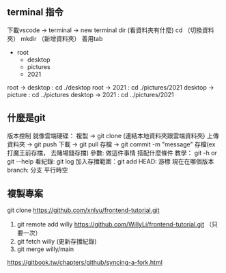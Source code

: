 ## terminal 指令
下載vscode -> terminal -> new terminal
dir (看資料夾有什麼)
cd （切換資料夾）
mkdir （新增資料夾）
善用tab
- root
  - desktop
  - pictures
   - 2021

root -> desktop : cd ./desktop
root -> 2021 : cd ./pictures/2021
desktop -> picture : cd ../pictures
desktop -> 2021 : cd ../pictures/2021

## 什麼是git
版本控制
就像雲端硬碟：
複製 -> git clone (連結本地資料夾跟雲端資料夾)
上傳資料夾 -> git push
下載 -> git pull
存檔 -> git commit -m "message" 存檔(ex 打魔王前存擋， 去賭場錢存擋)
參數: 做這件事情 搭配什麼條件
教學： git -h or git --help
看紀錄: git log
加入存擋範圍：git add 
HEAD: 游標 現在在哪個版本
branch: 分支 平行時空
## 複製專案
git clone https://github.com/xnlyu/frontend-tutorial.git
1. git remote add willy https://github.com/WillyLi/frontend-tutorial.git （只要一次）
2. git fetch willy (更新存擋紀錄)
3. git merge willy/main

https://gitbook.tw/chapters/github/syncing-a-fork.html